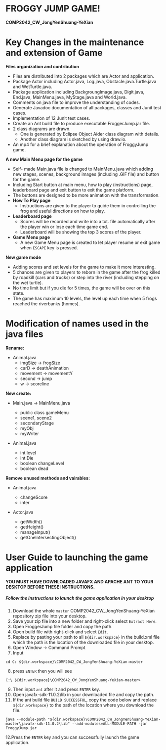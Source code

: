 # FROGGY JUMP GAME!
 **COMP2042_CW_JongYenShuang-YeXian**


# Key Changes in the maintenance and extension of Game
**Files organization and contribution** 
   * Files are distributed into 2 packages which are Actor and application.
   * Package Actor including Actor.java, Log.java, Obstacle.java.Turtle.java and WetTurtle.java.
   * Package application including BackgroungImage.java, Digit.java, End.java, MainMenu.java, MyStage.java and World.java.  
   * Comments on java file to improve the understanding of codes.
   * Generate Javadoc documentation of all packages, classes and Junit test cases.
   * Implementation of 12 Junit test cases.
   * Create an Ant build file to produce executable FroggerJump.jar file. 
   * 2 class diagrams are drawn.
      - One is generated by Eclipse Object Aider class diagram with details. 
      - Another class diagram is sketched by using draw.io.
   * An mp4 for a brief explanation about the operation of FroggyJump game.
  
  
**A new Main Menu page for the game**
  * Self- made Main.java file is changed to MainMenu.java which adding new stages, scenes, background images (including .GIF file) and button for the game.
  * Including Start button at main menu, how to play (instructions) page, leaderboard page and exit button to exit the game platform.
  * The buttons are designed to be more animation with the transformation.
  * **How To Play page**
      - Instructions are given to the player to guide them in controlling the frog and useful directions on how to play.
  * **Leaderboard page**
      - Scores will be recorded and write into a txt. file automatically after the player win or lose each time game end.
      - Leaderboard will be showing the top 3 scores of the player.
  * **Game Menu page**
      - A new Game Menu page is created to let player resume or exit game when `ESCAPE` key is pressed.
  
  
**New game mode**
  * Adding scores and set levels for the game to make it more interesting.
  * 5 chances are given to players to reborn in the game after the frog killed by roadkill (cars and trucks) or step into the river (including stepping on the wet turtle).
  * No time limit but if you die for 5 times, the game will be over on this state.
  * The game has maximum 10 levels, the level up each time when 5 frogs reached the riverbanks (homes).
  
  
  
  # Modification of names used in the java files
  
 **Rename:**
  * Animal.java
    - imgSize -> frogSize
    - carD -> deathAnimation
    - movement -> movementY
    - second -> jump
    - w -> scoreline
    
    
  **New create:**
  * Main.java -> MainMenu.java
    - public class gameMenu
    - scene1, scene2
    - secondaryStage
    - myObj
    - myWriter
    
  * Animal.java
    - int level
    - int Die
    - boolean changeLevel
    - boolean dead
    
    
**Remove unused methods and vairables:**
 * Animal.java
    - changeScore
    - inter
    
 * Actor.java
    - getWidth()
    - getHeight()
    - manageInput()
    - getOneIntersectingObject()
   
   
   
# User Guide to launching the game application
**YOU MUST HAVE DOWNLOADED JAVAFX AND APACHE ANT TO YOUR DESKTOP BEFORE THESE INSTRUCTIONS.**

##### **Follow the instructions to launch the game application in your desktop**

1. Download the whole `master` COMP2042_CW_JongYenShuang-YeXian repository zip file into your desktop.
2. Save your zip file into a new folder and right-click select `Extract Here`.
3. Open FroggerJump file folder and copy the path.
4. Open build file with right-click and select `Edit`.
5. Replace by pasting your path to all `${dir.workspace}` in the build.xml file which the path is the location of the downloaded file in your desktop.
6. Open Window -> Command Prompt 
7. Input 
```
cd C: ${dir.workspace}\COMP2042_CW_JongYenShuang-YeXian-master
```
8. press `ENTER` then you will see 
```
C:\ ${dir.workspace}\COMP2042_CW_JongYenShuang-YeXian-master>
```
9. Then input `ant` after it and press `ENTER` key.
10. Open javafx-sdk-11.0.2\lib in your downloaded file and copy the path.
11. If the ant build file `BUILD SUCCESSFUL`, copy the code below and replace `${dir.workspace}` to the path of the location where you download the file.
```
java --module-path "${dir.workspace}\COMP2042_CW_JongYenShuang-YeXian-master\javafx-sdk-11.0.2\lib" --add-modules=ALL-MODULE-PATH -jar FroggyJump.jar
```
12.Press the `ENTER` key and you can successfully launch the game application.

  
